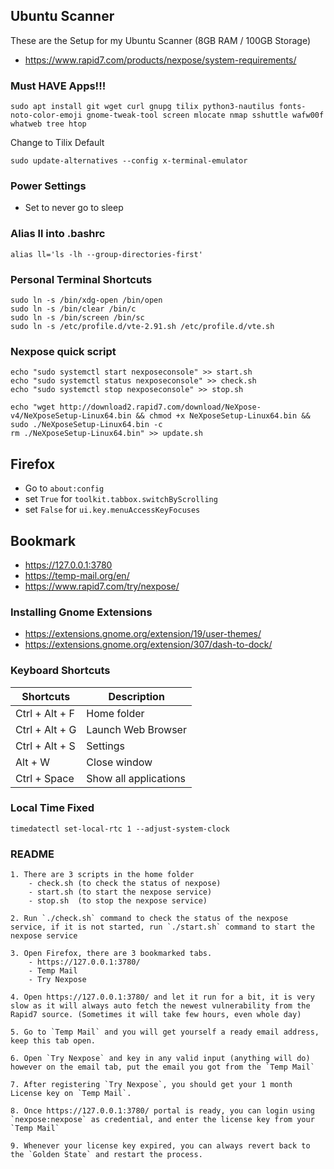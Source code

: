 ## Ubuntu Scanner
These are the Setup for my Ubuntu Scanner (8GB RAM / 100GB Storage)
- https://www.rapid7.com/products/nexpose/system-requirements/

### Must HAVE Apps!!!
```
sudo apt install git wget curl gnupg tilix python3-nautilus fonts-noto-color-emoji gnome-tweak-tool screen mlocate nmap sshuttle wafw00f whatweb tree htop
```
Change to Tilix Default
```
sudo update-alternatives --config x-terminal-emulator
```

### Power Settings
- Set to never go to sleep

### Alias ll into .bashrc
```
alias ll='ls -lh --group-directories-first'
```

### Personal Terminal Shortcuts
```
sudo ln -s /bin/xdg-open /bin/open
sudo ln -s /bin/clear /bin/c
sudo ln -s /bin/screen /bin/sc
sudo ln -s /etc/profile.d/vte-2.91.sh /etc/profile.d/vte.sh
```

### Nexpose quick script
```
echo "sudo systemctl start nexposeconsole" >> start.sh 
echo "sudo systemctl status nexposeconsole" >> check.sh 
echo "sudo systemctl stop nexposeconsole" >> stop.sh 
```
```
echo "wget http://download2.rapid7.com/download/NeXpose-v4/NeXposeSetup-Linux64.bin && chmod +x NeXposeSetup-Linux64.bin && sudo ./NeXposeSetup-Linux64.bin -c
rm ./NeXposeSetup-Linux64.bin" >> update.sh 
```

## Firefox
- Go to `about:config`  
- set `True` for `toolkit.tabbox.switchByScrolling`
- set `False` for `ui.key.menuAccessKeyFocuses`

## Bookmark
- https://127.0.0.1:3780 
- https://temp-mail.org/en/
- https://www.rapid7.com/try/nexpose/

### Installing Gnome Extensions
- https://extensions.gnome.org/extension/19/user-themes/
- https://extensions.gnome.org/extension/307/dash-to-dock/

### Keyboard Shortcuts

| Shortcuts             | Description                                                  |
| --------------------- | ------------------------------------------------------------ |
| Ctrl + Alt + F        | Home folder                                                  |
| Ctrl + Alt + G        | Launch Web Browser                                           |
| Ctrl + Alt + S        | Settings                                                     |
| Alt + W               | Close window                                                 |
| Ctrl + Space          | Show all applications                                        |

### Local Time Fixed
```
timedatectl set-local-rtc 1 --adjust-system-clock
```

### README
```
1. There are 3 scripts in the home folder
	- check.sh (to check the status of nexpose)
	- start.sh (to start the nexpose service)
	- stop.sh  (to stop the nexpose service)

2. Run `./check.sh` command to check the status of the nexpose service, if it is not started, run `./start.sh` command to start the nexpose service

3. Open Firefox, there are 3 bookmarked tabs. 
	- https://127.0.0.1:3780/
	- Temp Mail
	- Try Nexpose

4. Open https://127.0.0.1:3780/ and let it run for a bit, it is very slow as it will always auto fetch the newest vulnerability from the Rapid7 source. (Sometimes it will take few hours, even whole day)

5. Go to `Temp Mail` and you will get yourself a ready email address, keep this tab open.

6. Open `Try Nexpose` and key in any valid input (anything will do) however on the email tab, put the email you got from the `Temp Mail`

7. After registering `Try Nexpose`, you should get your 1 month License key on `Temp Mail`.

8. Once https://127.0.0.1:3780/ portal is ready, you can login using `nexpose:nexpose` as credential, and enter the license key from your `Temp Mail`

9. Whenever your license key expired, you can always revert back to the `Golden State` and restart the process.
```
